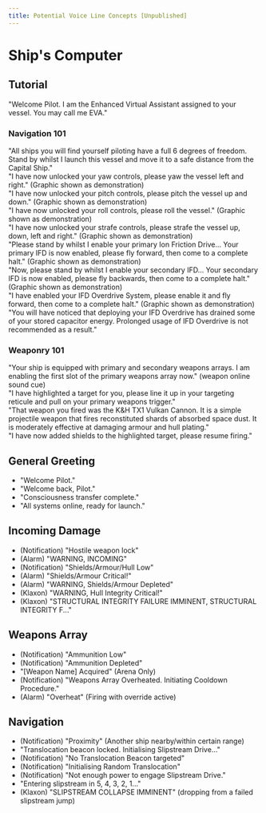 ```yaml
---
title: Potential Voice Line Concepts [Unpublished]
---
```


# Ship's Computer

## Tutorial

"Welcome Pilot. I am the Enhanced Virtual Assistant assigned to your vessel. You may call me EVA."  

### Navigation 101

"All ships you will find yourself piloting have a full 6 degrees of freedom. Stand by whilst I launch this vessel and move it to a safe distance from the Capital Ship."  
"I have now unlocked your yaw controls, please yaw the vessel left and right." (Graphic shown as demonstration)  
"I have now unlocked your pitch controls, please pitch the vessel up and down." (Graphic shown as demonstration)  
"I have now unlocked your roll controls, please roll the vessel." (Graphic shown as demonstration)  
"I have now unlocked your strafe controls, please strafe the vessel up, down, left and right." (Graphic shown as demonstration)  
"Please stand by whilst I enable your primary Ion Friction Drive... Your primary IFD is now enabled, please fly forward, then come to a complete halt." (Graphic shown as demonstration)  
"Now, please stand by whilst I enable your secondary IFD... Your secondary IFD is now enabled, please fly backwards, then come to a complete halt." (Graphic shown as demonstration)    
"I have enabled your IFD Overdrive System, please enable it and fly forward, then come to a complete halt." (Graphic shown as demonstration)  
"You will have noticed that deploying your IFD Overdrive has drained some of your stored capacitor energy. Prolonged usage of IFD Overdrive is not recommended as a result."  

### Weaponry 101

"Your ship is equipped with primary and secondary weapons arrays. I am enabling the first slot of the primary weapons array now." (weapon online sound cue)  
"I have highlighted a target for you, please line it up in your targeting reticule and pull on your primary weapons trigger."  
"That weapon you fired was the K&H TX1 Vulkan Cannon. It is a simple projectile weapon that fires reconstituted shards of absorbed space dust. It is moderately effective at damaging armour and hull plating."  
"I have now added shields to the highlighted target, please resume firing."


## General Greeting

- "Welcome Pilot."
- "Welcome back, Pilot."
- "Consciousness transfer complete."
- "All systems online, ready for launch."

## Incoming Damage

- (Notification) "Hostile weapon lock"
- (Alarm) "WARNING, INCOMING"
- (Notification) "Shields/Armour/Hull Low"
- (Alarm) "Shields/Armour Critical!"
- (Alarm) "WARNING, Shields/Armour Depleted"
- (Klaxon) "WARNING, Hull Integrity Critical!"
- (Klaxon) "STRUCTURAL INTEGRITY FAILURE IMMINENT, STRUCTURAL INTEGRITY F..."

## Weapons Array

- (Notification) "Ammunition Low"
- (Notification) "Ammunition Depleted"
- "[Weapon Name] Acquired" (Arena Only)
- (Notification) "Weapons Array Overheated. Initiating Cooldown Procedure."
- (Alarm) "Overheat" (Firing with override active)

## Navigation

- (Notification) "Proximity" (Another ship nearby/within certain range)
- "Translocation beacon locked. Initialising Slipstream Drive..."
- (Notification) "No Translocation Beacon targeted"
- (Notification) "Initialising Random Translocation"
- (Notification) "Not enough power to engage Slipstream Drive."
- "Entering slipstream in 5, 4, 3, 2, 1..."
- (Klaxon) "SLIPSTREAM COLLAPSE IMMINENT" (dropping from a failed slipstream jump)

